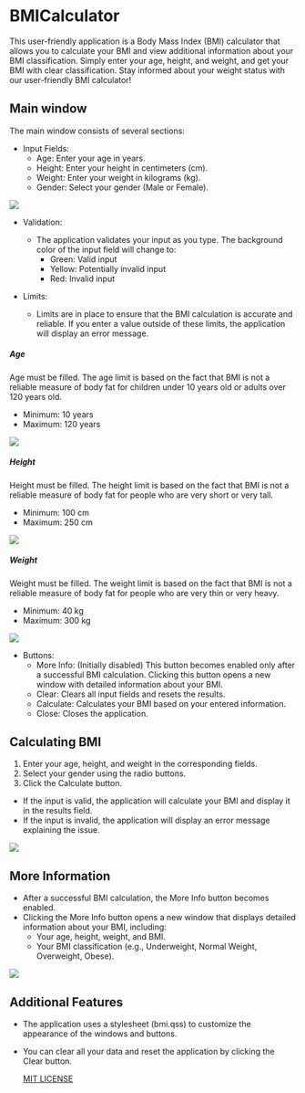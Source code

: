 # BMICalculator
This user-friendly application is a Body Mass Index (BMI) calculator that allows you to calculate your BMI and view additional information about your BMI classification. Simply enter your age, height, and weight, and get your BMI with clear classification. Stay informed about your weight status with our user-friendly BMI calculator!

## Main window
The main window consists of several sections:
- Input Fields:
  - Age: Enter your age in years.
  - Height: Enter your height in centimeters (cm).
  - Weight: Enter your weight in kilograms (kg).
  - Gender: Select your gender (Male or Female).

![](https://github.com/hrosicka/PyQtBMICalculator/blob/master/doc/BmiCalculator.png)

- Validation:
  - The application validates your input as you type. The background color of the input field will change to:
    - Green: Valid input
    - Yellow: Potentially invalid input
    - Red: Invalid input
   
- Limits:
  - Limits are in place to ensure that the BMI calculation is accurate and reliable. If you enter a value outside of these limits, the application will display an error message. 
  
##### Age
Age must be filled.
The age limit is based on the fact that BMI is not a reliable measure of body fat for children under 10 years old or adults over 120 years old.
- Minimum: 10 years
- Maximum: 120 years

![](https://github.com/hrosicka/PyQtBMICalculator/blob/master/doc/MissingAge.png)

##### Height
Height must be filled.
The height limit is based on the fact that BMI is not a reliable measure of body fat for people who are very short or very tall.
- Minimum: 100 cm
- Maximum: 250 cm

![](https://github.com/hrosicka/PyQtBMICalculator/blob/master/doc/MissingHeight.png)

##### Weight
Weight must be filled.
The weight limit is based on the fact that BMI is not a reliable measure of body fat for people who are very thin or very heavy.
- Minimum: 40 kg
- Maximum: 300 kg

![](https://github.com/hrosicka/PyQtBMICalculator/blob/master/doc/MissingWeight.png)

- Buttons:
  - More Info: (Initially disabled) This button becomes enabled only after a successful BMI calculation. Clicking this button opens a new window with detailed information about your BMI.
  - Clear: Clears all input fields and resets the results.
  - Calculate: Calculates your BMI based on your entered information.
  - Close: Closes the application.

## Calculating BMI
1. Enter your age, height, and weight in the corresponding fields.
2. Select your gender using the radio buttons.
3. Click the Calculate button.
  - If the input is valid, the application will calculate your BMI and display it in the results field.
  - If the input is invalid, the application will display an error message explaining the issue.

![](https://github.com/hrosicka/PyQtBMICalculator/blob/master/doc/InputsOk.png)

## More Information
- After a successful BMI calculation, the More Info button becomes enabled.
- Clicking the More Info button opens a new window that displays detailed information about your BMI, including:
  - Your age, height, weight, and BMI.
  - Your BMI classification (e.g., Underweight, Normal Weight, Overweight, Obese).
    

![](https://github.com/hrosicka/PyQtBMICalculator/blob/master/doc/DetailedResults.png)

## Additional Features
- The application uses a stylesheet (bmi.qss) to customize the appearance of the windows and buttons.
- You can clear all your data and reset the application by clicking the Clear button.

  [MIT LICENSE](https://github.com/hrosicka/BMICalculator/blob/master/doc/LICENSE.txt)
